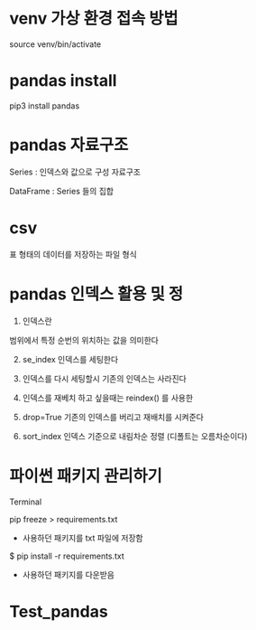 # venv 가상 환경 접속 방법

source venv/bin/activate

# pandas install

pip3 install pandas

# pandas 자료구조 

Series : 인덱스와 값으로 구성 자료구조

DataFrame : Series 들의 집합

# csv 

표 형태의 데이터를 저장하는 파일 형식

# pandas 인덱스 활용 및 정

1. 인덱스란

범위에서 특정 순번의 위치하는 값을 의미한다

2. se_index 인덱스를 세팅한다

3. 인덱스를 다시 세팅할시 기존의 인덱스는 사라진다

4. 인덱스를 재베치 하고 싶을때는 reindex() 를 사용한

5. drop=True 기존의 인덱스를 버리고 재배치를 시켜준다

6. sort_index 인덱스 기준으로 내림차순 정렬 (디폴트는 오름차순이다)

# 파이썬 패키지 관리하기

Terminal 

pip freeze > requirements.txt

- 사용하던 패키지를 txt 파일에 저장함

$ pip install -r requirements.txt

- 사용하던 패키지를 다운받음




# Test_pandas
